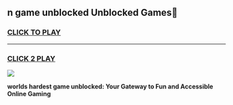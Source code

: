 
## n game unblocked Unblocked Games👋
<h3>
<a href="https://premium.freeplayer.one?title=n_game_unblocked&ref=16F">CLICK TO PLAY</a></h3>
<hr>

<h3>
<a href="https://premium.freeplayer.one?title=n_game_unblocked&ref=16F">CLICK 2 PLAY</a>
  
</h3>

<a href="https://premium.freeplayer.one?title=n_game_unblocked&ref=16F/"><img src="https://clearcache.store/games.png"></a>


**worlds hardest game unblocked: Your Gateway to Fun and Accessible Online Gaming**

